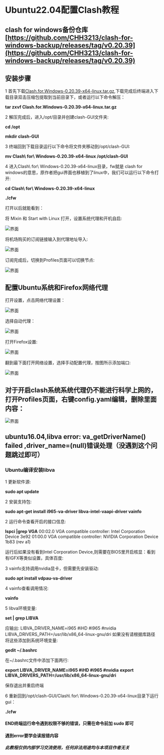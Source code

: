 # Ubuntu22.04配置Clash教程

## clash for windows备份仓库[https://github.com/CHH3213/clash-for-windows-backup/releases/tag/v0.20.39](https://github.com/CHH3213/clash-for-windows-backup/releases/tag/v0.20.39)
## 安装步骤
1 首先下载[Clash.for.Windows-0.20.39-x64-linux.tar.gz](https://github.com/CHH3213/clash-for-windows-backup/releases/tag/v0.20.39),下载完成后终端进入下载目录双击压缩包提取到当前目录下，或者运行以下命令解压：

**tar zxvf Clash.for.Windows-0.20.39-x64-linux.tar.gz**

2 解压完成后，进入/opt/目录并创建clash-GUI文件夹:

**cd /opt**

**mkdir clash-GUI**

3 终端回到下载目录运行以下命令将文件夹移动到/opt/clash-GUI:

**mv Clash\ for\ Windows-0.20.39-x64-linux /opt/clash-GUI**

4 进入Clash\ for\ Windows-0.20.39-x64-linux目录，fw就是 clash for windows的意思，原作者把gui界面也移植到了linux中，我们可以运行以下命令打开:

**cd Clash\ for\ Windows-0.20.39-x64-linux**

**./cfw**

打开以后就能看到：

将 Mixin 和 Start with Linux 打开，设置系统代理和开机自启:

![界面](./1699773265520.png)

将机场购买的订阅链接输入到代理地址导入:

![界面](./1699773406701.png)

订阅完成后，切换到Profiles页面可以切换节点:

![界面](./1699773468319.png)


## 配置Ubuntu系统和Firefox网络代理

打开设置，点击网络代理设置：

![界面](./截图%202024-10-19%2019-03-11.png)

选择自动代理：

![界面](./截图%202024-10-19%2019-04-39.png)

打开Firefox设置:

![界面](./截图%202024-10-19%2019-06-22.png) 

翻到最下面打开网络设置，选择手动配置代理，按图所示添加端口:

![界面](./截图%202024-10-19%2019-06-53.png)

## 对于开启clash系统系统代理仍不能进行科学上网的，打开Profiles页面，右键config.yaml编辑，删除里面内容：

![界面](./截图dwb.jpg)

## ubuntu16.04,libva error: va_getDriverName() failed ,driver_name=(null)错误处理（没遇到这个问题跳过即可）

### Ubuntu编译安装libva

1 更新软件源:

**sudo apt update**

2 安装支持包:

**sudo apt-get install i965-va-driver libva-intel-vaapi-driver vainfo**

2 运行命令查看开启的接口信息:

**lspci |grep VGA**
00:02.0 VGA compatible controller: Intel Corporation Device 3e92
01:00.0 VGA compatible controller: NVIDIA Corporation Device 1b83 (rev a1)

运行后如果没有看到Intel Corporation Device,则需要在BIOS里开启核显：看到有IGFX等类似设置，具体百度:

3 vainfo支持调用nvidia显卡，但需要先安装驱动:

**sudo apt install vdpau-va-driver**

4 vainfo查看调用情况:

**vainfo**

5 libva环境变量:

**set | grep LIBVA**

应输出:
LIBVA_DRIVER_NAME=i965 #iHD #i965 #nvidia
LIBVA_DRIVERS_PATH=/usr/lib/x86_64-linux-gnu/dri
如果没有请根据库路径将这些添加到系统环境变量:

**gedit ~/.bashrc**

在~/.bashrc文件中添加下面两行:

**export LIBVA_DRIVER_NAME=i965 #iHD #i965 #nvidia**
**export LIBVA_DRIVERS_PATH=/usr/lib/x86_64-linux-gnu/dri**

保存退出并重启终端

6 重新回到/opt/clash-GUI/Clash\ for\ Windows-0.20.39-x64-linux目录下运行gui：

**./cfw**

#### END终端运行命令遇到权限不够的错误，只需在命令前加 sudo 即可
#### 遇到error要学会读报错内容


##### 此教程仅供内部学习交流使用，任何非法用途均与本项目作者无关
